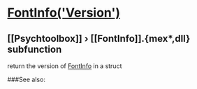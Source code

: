 # [FontInfo('Version')](FontInfo-Version) 
## [[Psychtoolbox]] &#8250; [[FontInfo]].{mex*,dll} subfunction


return the version of [FontInfo](FontInfo) in a struct  


###See also:

